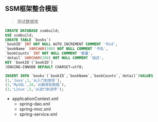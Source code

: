 ## SSM框架整合模版
>测试数据库
```sql
CREATE DATABASE ssmbuild;
USE ssmbuild;
CREATE TABLE `books`(
`bookID` INT NOT NULL AUTO_INCREMENT COMMENT '书id',
`bookName` VARCHAR(100) NOT NULL COMMENT '书名',
`bookCounts` INT NOT NULL COMMENT '数量',
`detail` VARCHAR(200) NOT NULL COMMENT '描述',
KEY `bookID`(`bookID`)
)ENGINE=INNODB DEFAULT CHARSET=utf8;

INSERT INTO `books`(`bookID`,`bookName`,`bookCounts`,`detail`)VALUES
(1,'Java',1,'从入门到放弃'),
(2,'MySQL',10,'从删库到跑路'),
(3,'Linux',5,'从进门到进牢');
```
* applicationContext.xml
    * spring-dao.xml
    * spring-mvc.xml
    * spring-service.xml